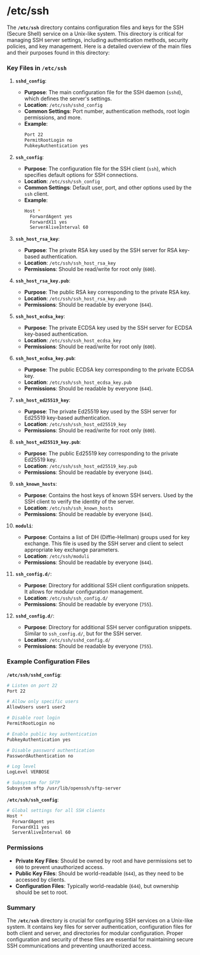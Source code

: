 # /etc/ssh
The **`/etc/ssh`** directory contains configuration files and keys for the SSH (Secure Shell) service on a Unix-like system. This directory is critical for managing SSH server settings, including authentication methods, security policies, and key management. Here is a detailed overview of the main files and their purposes found in this directory:

### Key Files in `/etc/ssh`

1. **`sshd_config`**:
   - **Purpose**: The main configuration file for the SSH daemon (`sshd`), which defines the server's settings.
   - **Location**: `/etc/ssh/sshd_config`
   - **Common Settings**: Port number, authentication methods, root login permissions, and more.
   - **Example**:
     ```sh
     Port 22
     PermitRootLogin no
     PubkeyAuthentication yes
     ```

2. **`ssh_config`**:
   - **Purpose**: The configuration file for the SSH client (`ssh`), which specifies default options for SSH connections.
   - **Location**: `/etc/ssh/ssh_config`
   - **Common Settings**: Default user, port, and other options used by the `ssh` client.
   - **Example**:
     ```sh
     Host *
       ForwardAgent yes
       ForwardX11 yes
       ServerAliveInterval 60
     ```

3. **`ssh_host_rsa_key`**:
   - **Purpose**: The private RSA key used by the SSH server for RSA key-based authentication.
   - **Location**: `/etc/ssh/ssh_host_rsa_key`
   - **Permissions**: Should be read/write for root only (`600`).

4. **`ssh_host_rsa_key.pub`**:
   - **Purpose**: The public RSA key corresponding to the private RSA key.
   - **Location**: `/etc/ssh/ssh_host_rsa_key.pub`
   - **Permissions**: Should be readable by everyone (`644`).

5. **`ssh_host_ecdsa_key`**:
   - **Purpose**: The private ECDSA key used by the SSH server for ECDSA key-based authentication.
   - **Location**: `/etc/ssh/ssh_host_ecdsa_key`
   - **Permissions**: Should be read/write for root only (`600`).

6. **`ssh_host_ecdsa_key.pub`**:
   - **Purpose**: The public ECDSA key corresponding to the private ECDSA key.
   - **Location**: `/etc/ssh/ssh_host_ecdsa_key.pub`
   - **Permissions**: Should be readable by everyone (`644`).

7. **`ssh_host_ed25519_key`**:
   - **Purpose**: The private Ed25519 key used by the SSH server for Ed25519 key-based authentication.
   - **Location**: `/etc/ssh/ssh_host_ed25519_key`
   - **Permissions**: Should be read/write for root only (`600`).

8. **`ssh_host_ed25519_key.pub`**:
   - **Purpose**: The public Ed25519 key corresponding to the private Ed25519 key.
   - **Location**: `/etc/ssh/ssh_host_ed25519_key.pub`
   - **Permissions**: Should be readable by everyone (`644`).

9. **`ssh_known_hosts`**:
   - **Purpose**: Contains the host keys of known SSH servers. Used by the SSH client to verify the identity of the server.
   - **Location**: `/etc/ssh/ssh_known_hosts`
   - **Permissions**: Should be readable by everyone (`644`).

10. **`moduli`**:
    - **Purpose**: Contains a list of DH (Diffie-Hellman) groups used for key exchange. This file is used by the SSH server and client to select appropriate key exchange parameters.
    - **Location**: `/etc/ssh/moduli`
    - **Permissions**: Should be readable by everyone (`644`).

11. **`ssh_config.d/`**:
    - **Purpose**: Directory for additional SSH client configuration snippets. It allows for modular configuration management.
    - **Location**: `/etc/ssh/ssh_config.d/`
    - **Permissions**: Should be readable by everyone (`755`).

12. **`sshd_config.d/`**:
    - **Purpose**: Directory for additional SSH server configuration snippets. Similar to `ssh_config.d/`, but for the SSH server.
    - **Location**: `/etc/ssh/sshd_config.d/`
    - **Permissions**: Should be readable by everyone (`755`).

### Example Configuration Files

**`/etc/ssh/sshd_config`**:
```sh
# Listen on port 22
Port 22

# Allow only specific users
AllowUsers user1 user2

# Disable root login
PermitRootLogin no

# Enable public key authentication
PubkeyAuthentication yes

# Disable password authentication
PasswordAuthentication no

# Log level
LogLevel VERBOSE

# Subsystem for SFTP
Subsystem sftp /usr/lib/openssh/sftp-server
```

**`/etc/ssh/ssh_config`**:
```sh
# Global settings for all SSH clients
Host *
  ForwardAgent yes
  ForwardX11 yes
  ServerAliveInterval 60
```

### Permissions

- **Private Key Files**: Should be owned by root and have permissions set to `600` to prevent unauthorized access.
- **Public Key Files**: Should be world-readable (`644`), as they need to be accessed by clients.
- **Configuration Files**: Typically world-readable (`644`), but ownership should be set to root.

### Summary

The **`/etc/ssh`** directory is crucial for configuring SSH services on a Unix-like system. It contains key files for server authentication, configuration files for both client and server, and directories for modular configuration. Proper configuration and security of these files are essential for maintaining secure SSH communications and preventing unauthorized access.
